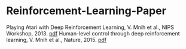 # Reinforcement-Learning-Paper
Playing Atari with Deep Reinforcement Learning, V. Mnih et al., NIPS Workshop, 2013. [pdf](https://www.cs.toronto.edu/~vmnih/docs/dqn.pdf)
Human-level control through deep reinforcement learning, V. Mnih et al., Nature, 2015. [pdf](https://www.nature.com/articles/nature14236) 

